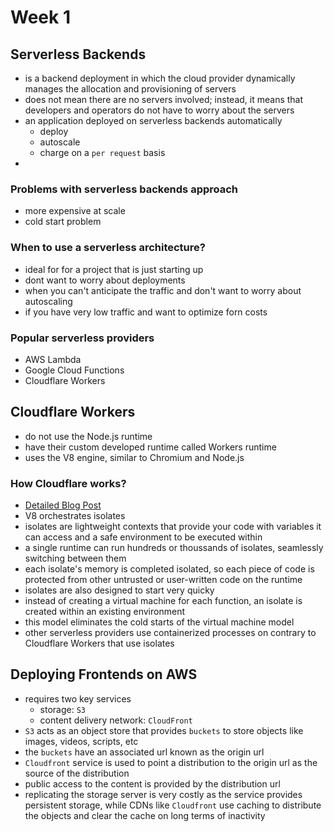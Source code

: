 # Week 1

## Serverless Backends

-   is a backend deployment in which the cloud provider dynamically manages the allocation and provisioning of servers
-   does not mean there are no servers involved; instead, it means that developers and operators do not have to worry about the servers
-   an application deployed on serverless backends automatically
    -   deploy
    -   autoscale
    -   charge on a `per request` basis
-

### Problems with serverless backends approach

-   more expensive at scale
-   cold start problem

### When to use a serverless architecture?

-   ideal for for a project that is just starting up
-   dont want to worry about deployments
-   when you can't anticipate the traffic and don't want to worry about autoscaling
-   if you have very low traffic and want to optimize forn costs

### Popular serverless providers

-   AWS Lambda
-   Google Cloud Functions
-   Cloudflare Workers

## Cloudflare Workers

-   do not use the Node.js runtime
-   have their custom developed runtime called Workers runtime
-   uses the V8 engine, similar to Chromium and Node.js

### How Cloudflare works?

-   [Detailed Blog Post](https://developers.cloudflare.com/workers/reference/how-workers-works/#:~:text=Though)
-   V8 orchestrates isolates
-   isolates are lightweight contexts that provide your code with variables it can access and a safe environment to be executed within
-   a single runtime can run hundreds or thoussands of isolates, seamlessly switching between them
-   each isolate's memory is completed isolated, so each piece of code is protected from other untrusted or user-written code on the runtime
-   isolates are also designed to start very quicky
-   instead of creating a virtual machine for each function, an isolate is created within an existing environment
-   this model eliminates the cold starts of the virtual machine model
-   other serverless providers use containerized processes on contrary to Cloudflare Workers that use isolates

## Deploying Frontends on AWS

-   requires two key services
    -   storage: `S3`
    -   content delivery network: `CloudFront`
-   `S3` acts as an object store that provides `buckets` to store objects like images, videos, scripts, etc
-   the `buckets` have an associated url known as the origin url
-   `Cloudfront` service is used to point a distribution to the origin url as the source of the distribution
-   public access to the content is provided by the distribution url
-   replicating the storage server is very costly as the service provides persistent storage, while CDNs like `Cloudfront` use caching to distribute the objects and clear the cache on long terms of inactivity
